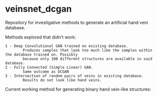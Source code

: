 # veinsnet_dcgan
Repository for investigative methods to generate an artificial hand vein database. 

Methods explored that didn't work:

	1 - Deep Convolutional GAN trained on existing database.
			Produces samples that look too much like the samples within the database trained on. Possibly
			because only 100 different structures are available in said database.
	2 - Fully Connected (Simple Linear) GAN.
			Same outcome as DCGAN
	3 - Intersection of random pairs of veins in existing database.
			Results do not look like hand veins.

Current working method for generating binary hand vein-like structures:

	